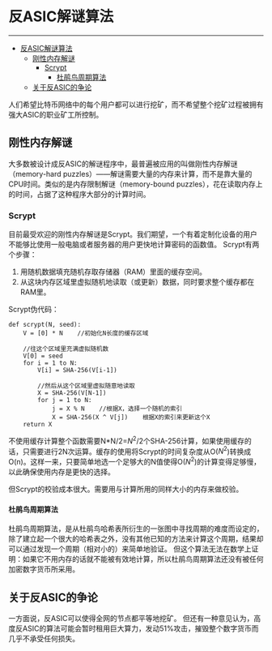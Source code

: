 <!--
 * @Author: ZhXZhao
 * @Date: 2020-02-13 17:31:50
 * @LastEditors  : ZhXZhao
 * @LastEditTime : 2020-02-13 20:57:26
 * @Description: 
 -->
# 反ASIC解谜算法

---

- [反ASIC解谜算法](#%e5%8f%8dasic%e8%a7%a3%e8%b0%9c%e7%ae%97%e6%b3%95)
  - [刚性内存解谜](#%e5%88%9a%e6%80%a7%e5%86%85%e5%ad%98%e8%a7%a3%e8%b0%9c)
    - [Scrypt](#scrypt)
      - [杜鹃鸟周期算法](#%e6%9d%9c%e9%b9%83%e9%b8%9f%e5%91%a8%e6%9c%9f%e7%ae%97%e6%b3%95)
  - [关于反ASIC的争论](#%e5%85%b3%e4%ba%8e%e5%8f%8dasic%e7%9a%84%e4%ba%89%e8%ae%ba)


人们希望比特币网络中的每个用户都可以进行挖矿，而不希望整个挖矿过程被拥有强大ASIC的职业矿工所控制。

## 刚性内存解谜

大多数被设计成反ASIC的解谜程序中，最普遍被应用的叫做刚性内存解谜（memory-hard puzzles）——解谜需要大量的内存来计算，而不是靠大量的CPU时间。类似的是内存限制解谜（memory-bound puzzles），花在读取内存上的时间，占据了这种程序大部分的计算时间。

### Scrypt

目前最受欢迎的刚性内存解谜是Scrypt。我们期望，一个有着定制化设备的用户不能够比使用一般电脑或者服务器的用户更快地计算密码的函数值。
Scrypt有两个步骤：
1. 用随机数据填充随机存取存储器（RAM）里面的缓存空间。
2. 从这块内存区域里虚拟随机地读取（或更新）数据，同时要求整个缓存都在RAM里。

Scrypt伪代码：
```python{class=line-numbers}
def scrypt(N, seed):
    V = [0] * N    //初始化N长度的缓存区域

    //往这个区域里充满虚拟随机数
    V[0] = seed
    for i = 1 to N:
        V[i] = SHA-256(V[i-1])

        //然后从这个区域里虚拟随意地读取
        X = SHA-256(V[N-1])
        for j = 1 to N:
            j = X % N    //根据X，选择一个随机的索引
            X = SHA-256(X ^ V[j])    根据X的索引来更新这个X
    return X
```

不使用缓存计算整个函数需要N*N/2=$N^2/2$个SHA-256计算，如果使用缓存的话，只需要进行2N次运算。缓存的使用将Scrypt的时间复杂度从O($N^2$)转换成O(n)。这样一来，只要简单地选一个足够大的N值使得O($N^2$)的计算变得足够慢，以此确保使用内存是更快的选择。

但Scrypt的校验成本很大。需要用与计算所用的同样大小的内存来做校验。

#### 杜鹃鸟周期算法

杜鹃鸟周期算法，是从杜鹃鸟哈希表所衍生的一张图中寻找周期的难度而设定的，除了建立起一个很大的哈希表之外，没有其他已知的方法来计算这个周期，结果却可以通过发现一个周期（相对小的）来简单地验证。
但这个算法无法在数学上证明：如果它不用内存的话就不能被有效地计算，所以杜鹃鸟周期算法还没有被任何加密数字货币所采用。

## 关于反ASIC的争论

一方面说，反ASIC可以使得全网的节点都平等地挖矿。
但还有一种意见认为，高度反ASIC的算法可能会暂时租用巨大算力，发动51%攻击，摧毁整个数字货币而几乎不承受任何损失。
